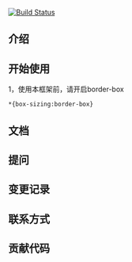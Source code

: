 [![Build Status](https://travis-ci.org/tryingpzm/pzm-test-1.svg?branch=master)](https://travis-ci.org/tryingpzm/pzm-test-1)

## 介绍
## 开始使用

1，使用本框架前，请开启border-box
```
*{box-sizing:border-box}
```
## 文档
## 提问
## 变更记录
## 联系方式
## 贡献代码



